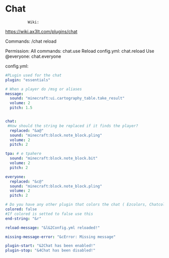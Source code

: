 # Chat

              Wiki:
https://wiki.ax3lt.com/plugins/chat

Commands:
/chat reload

Permission:
All commands: chat.use
Reload config.yml: chat.reload
Use @everyone: chat.everyone

config.yml:

```YAML
#PLugin used for the chat
plugin: "essentials"

# When a player do /msg or aliases
message:
  sound: "minecraft:ui.cartography_table.take_result"
  volume: 2
  pitch: 1.5


chat:
 #How should the string be replaced if it finds the player?
  replaced: "&a@"
  sound: "minecraft:block.note_block.pling"
  volume: 2
  pitch: 2

tpa: # e tpahere
  sound: "minecraft:block.note_block.bit"
  volume: 2
  pitch: 2

everyone:
  replaced: "&c@"
  sound: "minecraft:block.note_block.pling"
  volume: 2
  pitch: 2

# Do you have any other plugin that colors the chat ( Ezcolors, Chatcolor.. )?
colored: false
#If colored is setted to false use this
end-string: "&r"

reload-message: "&l&2Config.yml reloaded!"

missing-message-error: "&cError: Missing message"

plugin-start: "&2Chat has been enabled!"
plugin-stop: "&4Chat has been disabled!"
```

